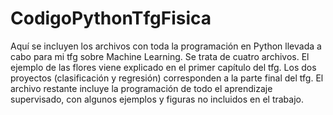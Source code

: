 # CodigoPythonTfgFisica
Aquí se incluyen los archivos con toda la programación en Python llevada a cabo para mi tfg sobre Machine Learning. 
Se trata de cuatro archivos. El ejemplo de las flores viene explicado en el primer capítulo del tfg. 
Los dos proyectos (clasificación y regresión) corresponden a la parte final del tfg.
El archivo restante incluye la programación de todo el aprendizaje supervisado, con algunos ejemplos y figuras no incluidos en el trabajo.
